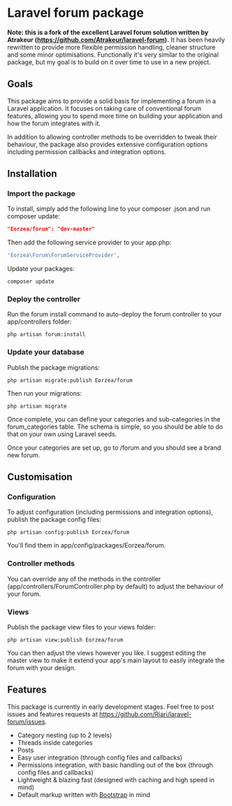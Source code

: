 # Laravel forum package

**Note: this is a fork of the excellent Laravel forum solution written by Atrakeur (https://github.com/Atrakeur/laravel-forum).** It has been heavily rewritten to provide more flexible permission handling, cleaner structure and some minor optimisations. Functionally it's very similar to the original package, but my goal is to build on it over time to use in a new project.

## Goals

This package aims to provide a solid basis for implementing a forum in a Laravel application. It focuses on taking care of conventional forum features, allowing you to spend more time on building your application and how the forum integrates with it.

In addition to allowing controller methods to be overridden to tweak their behaviour, the package also provides extensive configuration options including permission callbacks and integration options.

## Installation

### Import the package

To install, simply add the following line to your composer .json and run composer update:

```json
"Eorzea/forum": "dev-master"
```

Then add the following service provider to your app.php:

```php
'Eorzea\Forum\ForumServiceProvider',
```

Update your packages:

`composer update`

### Deploy the controller

Run the forum install command to auto-deploy the forum controller to your app/controllers folder:

`php artisan forum:install`

### Update your database

Publish the package migrations:

`php artisan migrate:publish Eorzea/forum`

Then run your migrations:

`php artisan migrate`

Once complete, you can define your categories and sub-categories in the forum_categories table. The schema is simple, so you should be able to do that on your own using Laravel seeds.

Once your categories are set up, go to <app hostname>/forum and you should see a brand new forum.

## Customisation

### Configuration

To adjust configuration (including permissions and integration options), publish the package config files:

`php artisan config:publish Eorzea/forum`

You'll find them in app/config/packages/Eorzea/forum.

### Controller methods

You can override any of the methods in the controller (app/controllers/ForumController.php by default) to adjust the behaviour of your forum.

### Views

Publish the package view files to your views folder:

`php artisan view:publish Eorzea/forum`

You can then adjust the views however you like. I suggest editing the master view to make it extend your app's main layout to easily integrate the forum with your design.

## Features

This package is currently in early development stages. Feel free to post issues and features requests at https://github.com/Riari/laravel-forum/issues.

 * Category nesting (up to 2 levels)
 * Threads inside categories
 * Posts
 * Easy user integration (through config files and callbacks)
 * Permissions integration, with basic handling out of the box (through config files and callbacks)
 * Lightweight & blazing fast (designed with caching and high speed in mind)
 * Default markup written with [Bootstrap](http://getbootstrap.com/) in mind
